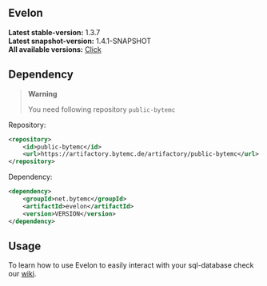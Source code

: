 ## Evelon

**Latest stable-version:** 1.3.7<br>
**Latest snapshot-version:** 1.4.1-SNAPSHOT<br>
**All available versions:** 
<a href="https://artifactory.bytemc.de/ui/native/bytemc-public/net/bytemc/evelon/">Click </a>

## Dependency

> **Warning**
>  
> You need following repository `public-bytemc`

Repository: 
```xml
<repository>
    <id>public-bytemc</id>
    <url>https://artifactory.bytemc.de/artifactory/public-bytemc</url>
</repository>
```
Dependency:
```xml
<dependency>
    <groupId>net.bytemc</groupId>
    <artifactId>evelon</artifactId>
    <version>VERSION</version>
</dependency>
```



## Usage
To learn how to use Evelon to easily interact with your sql-database check our <a href="https://github.com/ByteMCNetzwerk/evelon/wiki">wiki</a>.
